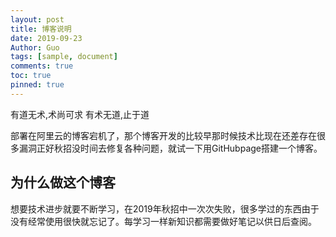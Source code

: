 ```yaml
---
layout: post
title: 博客说明
date: 2019-09-23
Author: Guo
tags: [sample, document]
comments: true
toc: true
pinned: true
---
```

有道无术,术尚可求 有术无道,止于道 

部署在阿里云的博客宕机了，那个博客开发的比较早那时候技术比现在还差存在很多漏洞正好秋招没时间去修复各种问题，就试一下用GitHubpage搭建一个博客。

<!-- more -->

## 为什么做这个博客

想要技术进步就要不断学习，在2019年秋招中一次次失败，很多学过的东西由于没有经常使用很快就忘记了。每学习一样新知识都需要做好笔记以供日后查阅。